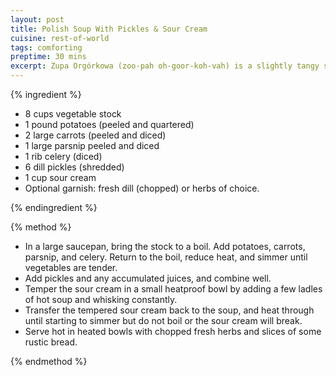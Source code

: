 ```yaml
---
layout: post
title: Polish Soup With Pickles & Sour Cream
cuisine: rest-of-world
tags: comforting
preptime: 30 mins
excerpt: Zupa Orgórkowa (zoo-pah oh-goor-koh-vah) is a slightly tangy soup made with vegetables, tempered sour cream, pickles and pickle juice.
---
```


{% ingredient %}

- 8 cups vegetable stock
- 1 pound potatoes (peeled and quartered)
- 2 large carrots (peeled and diced)
- 1 large parsnip peeled and diced
- 1 rib celery (diced)
- 6 dill pickles (shredded)
- 1 cup sour cream
- Optional garnish: fresh dill (chopped) or herbs of choice.

{% endingredient %}

{% method %}

- In a large saucepan, bring the stock to a boil. Add potatoes, carrots, parsnip, and celery. Return to the boil, reduce heat, and simmer until vegetables are tender.
- Add pickles and any accumulated juices, and combine well.
- Temper the sour cream in a small heatproof bowl by adding a few ladles of hot soup and whisking constantly.
- Transfer the tempered sour cream back to the soup, and heat through until starting to simmer but do not boil or the sour cream will break.
- Serve hot in heated bowls with chopped fresh herbs and slices of some rustic bread.

{% endmethod %}